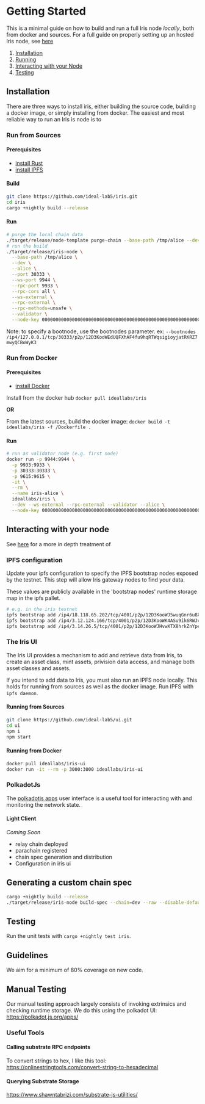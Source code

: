 # Getting Started

This is a minimal guide on how to build and run a full Iris node *locally*, both from docker and sources. For a full guide on properly setting up an hosted Iris node, see [here](../nodes/ec2_setup.md) 

1. [Installation](#installation)
2. [Running](#running)
3. [Interacting with your Node](#interacting-with-your-node)
4. [Testing](#testing)

## Installation

There are three ways to install iris, either building the source code, building a docker image, or simply installing from docker. The easiest and most reliable way to run an Iris is node is to 

### Run from Sources

#### Prerequisites

- [install Rust](https://www.rust-lang.org/tools/install)
- [install IPFS](https://docs.ipfs.tech/install/)

#### Build

``` bash
git clone https://github.com/ideal-lab5/iris.git
cd iris
cargo +nightly build --release
```

#### Run

``` bash
# purge the local chain data
./target/release/node-template purge-chain --base-path /tmp/alice --dev -y
# run the build
./target/release/iris-node \
  --base-path /tmp/alice \
  --dev \
  --alice \
  --port 30333 \
  --ws-port 9944 \
  --rpc-port 9933 \
  --rpc-cors all \
  --ws-external \
  --rpc-external \
  --rpc-methods=unsafe \
  --validator \
  --node-key 0000000000000000000000000000000000000000000000000000000000000001
```

Note: to specify a bootnode, use the bootnodes parameter. ex: `--bootnodes /ip4/127.0.0.1/tcp/30333/p2p/12D3KooWEdUQFXhAF4fu9hqRTWqsigioyjatRKRZ7mwyQCBoWyK3`

### Run from Docker

#### Prerequisites

- [install Docker](https://docs.docker.com/getdocker/)

Install from the docker hub
`docker pull ideallabs/iris`

**OR**

From the latest sources, build the docker image:
`docker build -t ideallabs/iris -f /Dockerfile .`

#### Run

``` bash
# run as validator node (e.g. first node)
docker run -p 9944:9944 \
  -p 9933:9933 \
  -p 30333:30333 \
  -p 9615:9615 \
  -it \
  --rm \
  --name iris-alice \
  ideallabs/iris \
  --dev --ws-external --rpc-external --validator --alice \
  --node-key 0000000000000000000000000000000000000000000000000000000000000001
```

## Interacting with your node

See [here](../developers/data_ingestion/md) for a more in depth treatment of 

### IPFS configuration
Update your ipfs configuration to specify the IPFS bootstrap nodes exposed by the testnet. This step will allow Iris gateway nodes to find your data.

These values are publicly available in the 'bootstrap nodes' runtime storage map in the ipfs pallet.

``` bash
# e.g. in the iris testnet
ipfs bootstrap add /ip4/18.118.65.202/tcp/4001/p2p/12D3KooWJ5wuqGnr6u8XV6FeBbP1MBBamUpavwfotRag2JnTrF9p
ipfs bootstrap add /ip4/3.12.124.166/tcp/4001/p2p/12D3KooWK4ASu9ik6RWJv8cRJ6ypg2rUpgR369gZjAZRVPJ41KpD
ipfs bootstrap add /ip4/3.14.26.5/tcp/4001/p2p/12D3KooWJHvwXTX8hrkZnYpegHMbxazRUFU8zgd99nFqmqbjN6B6
```

### The Iris UI

The Iris UI provides a mechanism to add and retrieve data from Iris, to create an asset class, mint assets, privision data access, and manage both asset classes and assets.

If you intend to add data to Iris, you must also run an IPFS node locally. This holds for running from sources as well as the docker image. Run IPFS with `ipfs daemon`.

#### Running from Sources

``` bash
git clone https://github.com/ideal-lab5/ui.git
cd ui
npm i
npm start
```

#### Running from Docker

``` bash
docker pull ideallabs/iris-ui
docker run -it --rm -p 3000:3000 ideallabs/iris-ui
```

### PolkadotJs

The [polkadotjs apps](https://polkadot.js.org/) user interface is a useful tool for interacting with and monitoring the network state.

#### Light Client

*Coming Soon*

- relay chain deployed
- parachain registered
- chain spec generation and distribution
- Configuration in iris ui

## Generating a custom chain spec

``` bash
cargo +nightly build --release
./target/release/iris-node build-spec --chain=dev --raw --disable-default-bootnode > iris.json
```

## Testing

Run the unit tests with `cargo +nightly test iris`.

## Guidelines

We aim for a minimum of 80% coverage on new code.

## Manual Testing

Our manual testing approach largely consists of invoking extrinsics and checking runtime storage. We do this using the polkadot UI:
https://polkadot.js.org/apps/

### Useful Tools

#### Calling substrate RPC endpoints

To convert strings to hex, I like this tool:
https://onlinestringtools.com/convert-string-to-hexadecimal

#### Querying Substrate Storage

https://www.shawntabrizi.com/substrate-js-utilities/
